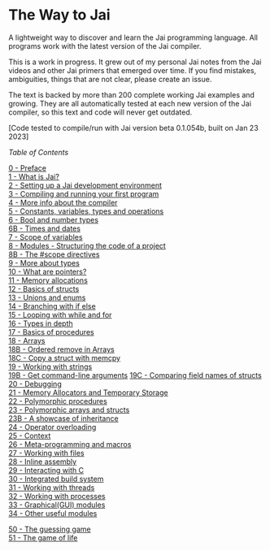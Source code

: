 # The Way to Jai
A lightweight way to discover and learn the Jai programming language. All programs work with the latest version of the Jai compiler.

This is a work in progress. It grew out of my personal Jai notes from the Jai videos and other Jai primers that emerged over time.
If you find mistakes, ambiguities, things that are not clear, please create an issue.

The text is backed by more than 200 complete working Jai examples and growing. They are all automatically tested at each new version of the Jai compiler, so this text and code will never get outdated.

[Code tested to compile/run with Jai version beta 0.1.054b, built on Jan 23 2023]

_Table of Contents_

   [0 -  Preface](https://github.com/Ivo-Balbaert/The_Way_to_Jai/blob/main/book/0_Preface.md)  
   [1 -  What is Jai?](https://github.com/Ivo-Balbaert/The_Way_to_Jai/blob/main/book/1_What_is_Jai.md)   
   [2 -  Setting up a Jai development environment](https://github.com/Ivo-Balbaert/The_Way_to_Jai/blob/main/book/2_Setting_up_a_Jai_Development_Environment.md)  
   [3 - Compiling and running your first program](https://github.com/Ivo-Balbaert/The_Way_to_Jai/blob/main/book/3_Compiling_and_running_your_first_program.md)  
   [4 - More info about the compiler](https://github.com/Ivo-Balbaert/The_Way_to_Jai/blob/main/book/4_More_info_about_the_compiler.md)  
   [5 - Constants, variables, types and operations](https://github.com/Ivo-Balbaert/The_Way_to_Jai/blob/main/book/5_Constants%2C%20variables%2C%20types%20and%20operations.md)  
   [6 - Bool and number types](https://github.com/Ivo-Balbaert/The_Way_to_Jai/blob/main/book/6_bool_and_number_types.md)  
   [6B - Times and dates](https://github.com/Ivo-Balbaert/The_Way_to_Jai/blob/main/book/6B_Times_and_dates.md)   
   [7 - Scope of variables](https://github.com/Ivo-Balbaert/The_Way_to_Jai/blob/main/book/7_Scope_of_Variables.md)  
   [8 - Modules - Structuring the code of a project](https://github.com/Ivo-Balbaert/The_Way_to_Jai/blob/main/book/8_Modules_-_Structuring_the_code_of_a_project.md)  
   [8B - The #scope directives](https://github.com/Ivo-Balbaert/The_Way_to_Jai/blob/main/book/8B_The_scope_directives.md)    
   [9 - More about types](https://github.com/Ivo-Balbaert/The_Way_to_Jai/blob/main/book/9_More_about_types.md)  
   [10 - What are pointers?](https://github.com/Ivo-Balbaert/The_Way_to_Jai/blob/main/book/10_What_are_pointers.md)  
   [11 - Memory allocations](https://github.com/Ivo-Balbaert/The_Way_to_Jai/blob/main/book/11_Memory_allocations.md)  
   [12 - Basics of structs](https://github.com/Ivo-Balbaert/The_Way_to_Jai/blob/main/book/12_Basics%20of%20structs.md)    
   [13 - Unions and enums](https://github.com/Ivo-Balbaert/The_Way_to_Jai/blob/main/book/13_Unions%20and%20enums.md)     
   [14 - Branching with if else](https://github.com/Ivo-Balbaert/The_Way_to_Jai/blob/main/book/14_Branching_with_if_else.md)  
   [15 - Looping with while and for](https://github.com/Ivo-Balbaert/The_Way_to_Jai/blob/main/book/15_Looping%20with%20while%20and%20for.md)     
   [16 - Types in depth](https://github.com/Ivo-Balbaert/The_Way_to_Jai/blob/main/book/16_Types%20in%20depth.md)    
   [17 - Basics of procedures](https://github.com/Ivo-Balbaert/The_Way_to_Jai/blob/main/book/17_Basics%20of%20procedures.md)  
   [18 - Arrays](https://github.com/Ivo-Balbaert/The_Way_to_Jai/blob/main/book/18_Arrays.md)  
   [18B - Ordered remove in Arrays](https://github.com/Ivo-Balbaert/The_Way_to_Jai/blob/main/book/18B_Ordered%20remove%20in%20arrays.md)  
   [18C - Copy a struct with memcpy](https://github.com/Ivo-Balbaert/The_Way_to_Jai/blob/main/book/18C_Copying%20a%20struct%20with%20memcpy.md)    
   [19 - Working with strings](https://github.com/Ivo-Balbaert/The_Way_to_Jai/blob/main/book/19_Working_with_Strings.md)  
   [19B - Get command-line arguments](https://github.com/Ivo-Balbaert/The_Way_to_Jai/blob/main/book/19B_Get%20command-line%20arguments.md)
   [19C - Comparing field names of structs](https://github.com/Ivo-Balbaert/The_Way_to_Jai/blob/main/book/19C_Comparing%20field%20names%20of%20structs.md)  
   [20 - Debugging](https://github.com/Ivo-Balbaert/The_Way_to_Jai/blob/main/book/20_Debugging.md)    
   [21 - Memory Allocators and Temporary Storage](https://github.com/Ivo-Balbaert/The_Way_to_Jai/blob/main/book/21_Memory_Allocators_and_Temporary_Storage.md)  
   [22 - Polymorphic procedures](https://github.com/Ivo-Balbaert/The_Way_to_Jai/blob/main/book/22_Polymorphic%20procedures.md)  
   [23 - Polymorphic arrays and structs](https://github.com/Ivo-Balbaert/The_Way_to_Jai/blob/main/book/23_Polymorphic%20arrays_and_structs.md)  
   [23B - A showcase of inheritance](https://github.com/Ivo-Balbaert/The_Way_to_Jai/blob/main/book/23B_A%20showcase%20of%20inheritance%20using%20structs%2C%20as%20and%20polymorphism.md)  
   [24 - Operator overloading](https://github.com/Ivo-Balbaert/The_Way_to_Jai/blob/main/book/24_Operator_Overloading.md)  
   [25 - Context](https://github.com/Ivo-Balbaert/The_Way_to_Jai/blob/main/book/25_Context.md)  
   [26 - Meta-programming and macros](https://github.com/Ivo-Balbaert/The_Way_to_Jai/blob/main/book/26_Metaprogramming%20and%20macros.md)       
   [27 - Working with files](https://github.com/Ivo-Balbaert/The_Way_to_Jai/blob/main/book/27_Working_with_Files.md)       
   [28 - Inline assembly](https://github.com/Ivo-Balbaert/The_Way_to_Jai/blob/main/book/28_Inline_Assembly.md)  
   [29 - Interacting with C](https://github.com/Ivo-Balbaert/The_Way_to_Jai/blob/main/book/29_Interacting%20with%20C.md)    
   [30 - Integrated build system](https://github.com/Ivo-Balbaert/The_Way_to_Jai/blob/main/book/30_Integrated_build_system.md)    
   [31 - Working with threads](https://github.com/Ivo-Balbaert/The_Way_to_Jai/blob/main/book/31_Working%20with%20threads.md)  
   [32 - Working with processes](https://github.com/Ivo-Balbaert/The_Way_to_Jai/blob/main/book/32_Working%20with%20processes.md)  
   [33 - Graphical(GUI) modules](https://github.com/Ivo-Balbaert/The_Way_to_Jai/blob/main/book/33_Graphical%20modules.md)    
   [34 - Other useful modules](https://github.com/Ivo-Balbaert/The_Way_to_Jai/blob/main/book/34_Other_useful_modules.md)  

   [50 - The guessing game](https://github.com/Ivo-Balbaert/The_Way_to_Jai/blob/main/book/50_The%20guessing%20game.md)      
   [51 - The game of life](https://github.com/Ivo-Balbaert/The_Way_to_Jai/blob/main/book/51_The%20Game%20of%20Life.md)    
